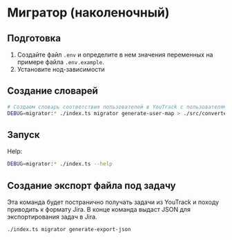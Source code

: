 # Мигратор (наколеночный)

## Подготовка

1. Создайте файл `.env` и определите в нем значения переменных на примере файла `.env.example`.
2. Установите нод-зависимости

## Создание словарей

```sh
# Создаем словарь соответствия пользователей в YouTrack с пользователями Jira.
DEBUG=migrator:* ./index.ts migrator generate-user-map > ./src/converter/dicts/users.json
```

## Запуск

Help:

```sh
DEBUG=migrator:* ./index.ts --help
```

## Создание экспорт файла под задачу

Эта команда будет постранично получать задачи из YouTrack и походу приводить к формату Jira. В конце команда выдаст JSON для экспортирования задач в Jira.

```sh
./index.ts migrator generate-export-json
```
